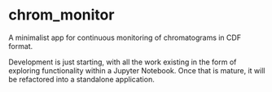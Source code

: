 # chrom_monitor
A minimalist app for continuous monitoring of chromatograms in CDF format.

Development is just starting, with all the work existing in the form of exploring functionality within a Jupyter Notebook.  Once that is mature, it will be refactored into a standalone application.
